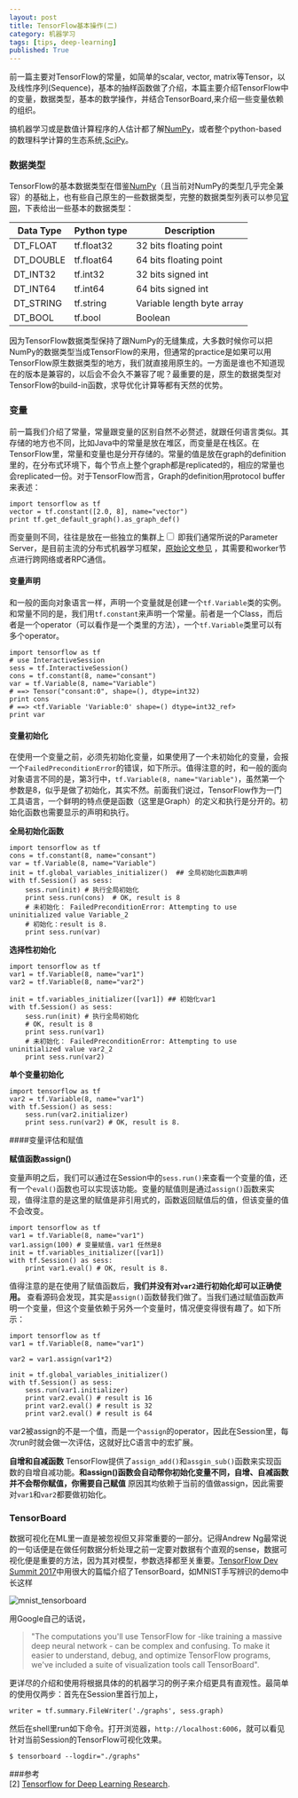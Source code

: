 ```yaml
---
layout: post
title: TensorFlow基本操作(二)
category: 机器学习
tags: [tips, deep-learning]
published: True
---
```

前一篇主要对TensorFlow的常量，如简单的scalar, vector, matrix等Tensor，以及线性序列(Sequence)，基本的抽样函数做了介绍，本篇主要介绍TensorFlow中的变量，数据类型，基本的数学操作，并结合TensorBoard,来介绍一些变量依赖的组织。  

搞机器学习或是数值计算程序的人估计都了解[NumPy](http://www.numpy.org/)，或者整个python-based的数理科学计算的生态系统,[SciPy](https://www.scipy.org/)。

<!--more-->

### 数据类型
TensorFlow的基本数据类型在借鉴[NumPy](http://lagrange.univ-lyon1.fr/docs/numpy/1.11.0/reference/arrays.dtypes.html)（且当前对NumPy的类型几乎完全兼容）的基础上，也有些自己原生的一些数据类型，完整的数据类型列表可以参见[官网](https://www.tensorflow.org/api_docs/python/tf/DType)，下表给出一些基本的数据类型：

| Data Type | Python type | Description                |
|-----------|-------------|----------------------------|
| DT_FLOAT  | tf.float32  | 32 bits floating point     |
| DT_DOUBLE | tf.float64  | 64 bits floating point     |
| DT_INT32  | tf.int32    | 32 bits signed int         |
| DT_INT64  | tf.int64    | 64 bits signed int         |
| DT_STRING | tf.string   | Variable length byte array |
| DT_BOOL   | tf.bool     | Boolean                    |

因为TensorFlow数据类型保持了跟NumPy的无缝集成，大多数时候你可以把NumPy的数据类型当成TensorFlow的来用，但通常的practice是如果可以用TensorFlow原生数据类型的地方，我们就直接用原生的。一方面是谁也不知道现在的版本是兼容的，以后会不会久不兼容了呢？最重要的是，原生的数据类型对TensorFlow的build-in函数，求导优化计算等都有天然的优势。

### 变量
前一篇我们介绍了常量，常量跟变量的区别自然不必赘述，就跟任何语言类似。其存储的地方也不同，比如Java中的常量是放在堆区，而变量是在栈区。在TensorFlow里，常量和变量也是分开存储的。常量的值是放在graph的definition里的，在分布式环境下，每个节点上整个graph都是replicated的，相应的常量也会replicated一份。对于TensorFlow而言，Graph的definition用protocol buffer来表述：

```
import tensorflow as tf
vector = tf.constant([2.0, 8], name="vector")
print tf.get_default_graph().as_graph_def()
```

而变量则不同，往往是放在一些独立的集群上<label for="sn-1" class="margin-toggle sidenote-number"></label><input type="checkbox" id="sn-1" class="margin-toggle"/>
<span class="sidenote">
即我们通常所说的Parameter Server，是目前主流的分布式机器学习框架，[原始论文参见](https://pdfs.semanticscholar.org/30e9/4e24d67994c5a8e2f20f852a51d28a720de2.pdf)
</span>，其需要和worker节点进行跨网络或者RPC通信。

#### 变量声明
和一般的面向对象语言一样，声明一个变量就是创建一个`tf.Variable`类的实例。和常量不同的是，我们用`tf.constant`来声明一个常量。前者是一个Class，而后者是一个operator（可以看作是一个类里的方法），一个`tf.Variable`类里可以有多个operator。

```
import tensorflow as tf
# use InteractiveSession
sess = tf.InteractiveSession()
cons = tf.constant(8, name="consant")
var = tf.Variable(8, name="Variable")
# ==> Tensor("consant:0", shape=(), dtype=int32)
print cons  
# ==> <tf.Variable 'Variable:0' shape=() dtype=int32_ref>
print var
```
#### 变量初始化
在使用一个变量之前，必须先初始化变量，如果使用了一个未初始化的变量，会报一个`FailedPreconditionError`的错误，如下所示。值得注意的时，和一般的面向对象语言不同的是，第3行中，`tf.Variable(8, name="Variable")`，虽然第一个参数是8，似乎是做了初始化，其实不然。前面我们说过，TensorFlow作为一门工具语言，一个鲜明的特点便是函数（这里是Graph）的定义和执行是分开的。初始化函数也需要显示的声明和执行。

**全局初始化函数**

```
import tensorflow as tf
cons = tf.constant(8, name="consant")
var = tf.Variable(8, name="Variable")
init = tf.global_variables_initializer()  ## 全局初始化函数声明
with tf.Session() as sess:
    sess.run(init) # 执行全局初始化
    print sess.run(cons)  # OK, result is 8
    # 未初始化： FailedPreconditionError: Attempting to use uninitialized value Variable_2
    # 初始化：result is 8.
    print sess.run(var)

```

**选择性初始化**

```
import tensorflow as tf
var1 = tf.Variable(8, name="var1")
var2 = tf.Variable(8, name="var2")

init = tf.variables_initializer([var1]) ## 初始化var1
with tf.Session() as sess:
    sess.run(init) # 执行全局初始化
    # OK, result is 8
    print sess.run(var1)
    # 未初始化： FailedPreconditionError: Attempting to use uninitialized value var2_2
    print sess.run(var2)
```

**单个变量初始化**

```
import tensorflow as tf
var2 = tf.Variable(8, name="var1")
with tf.Session() as sess:
    sess.run(var2.initializer)
    print sess.run(var2) # OK, result is 8.
```

####变量评估和赋值

**赋值函数assign()**

变量声明之后，我们可以通过在Session中的`sess.run()`来查看一个变量的值，还有一个`eval()`函数也可以实现该功能。变量的赋值则是通过`assign()`函数来实现，值得注意的是这里的赋值是非引用式的，函数返回赋值后的值，但该变量的值不会改变。

```
import tensorflow as tf
var1 = tf.Variable(8, name="var1")
var1.assign(100) # 变量赋值，var1 任然是8
init = tf.variables_initializer([var1])
with tf.Session() as sess:
    print var1.eval() # OK, result is 8.
```

值得注意的是在使用了赋值函数后，**我们并没有对`var2`进行初始化却可以正确使用。** 查看源码会发现，其实是`assign()`函数替我们做了。当我们通过赋值函数声明一个变量，但这个变量依赖于另外一个变量时，情况便变得很有趣了。如下所示：

```
import tensorflow as tf
var1 = tf.Variable(8, name="var1")

var2 = var1.assign(var1*2)

init = tf.global_variables_initializer()
with tf.Session() as sess:
    sess.run(var1.initializer)
    print var2.eval() # result is 16
    print var2.eval() # result is 32
    print var2.eval() # result is 64
```
var2被assign的不是一个值，而是一个`assign`的operator，因此在Session里，每次run时就会做一次评估，这就好比C语言中的宏扩展。

**自增和自减函数**
TensorFlow提供了`assign_add()`和`assgin_sub()`函数来实现函数的自增自减功能。**和assign()函数会自动帮你初始化变量不同，自增、自减函数并不会帮你赋值，你需要自己赋值** 原因其均依赖于当前的值做assign，因此需要对`var1`和`var2`都要做初始化。

### TensorBoard
数据可视化在ML里一直是被忽视但又非常重要的一部分。记得Andrew Ng最常说的一句话便是在做任何数据分析处理之前一定要对数据有个直观的sense，数据可视化便是重要的方法，因为其对模型，参数选择都至关重要。[TensorFlow Dev Summit 2017](https://youtu.be/eBbEDRsCmv4)中用很大的篇幅介绍了TensorBoard，如MNIST手写辨识的demo中长这样

![mnist_tensorboard]({{site.cdnurl}}/assets/img/post/mnist_tensorboard.png)

用Google自己的话说，

>"The computations you'll use TensorFlow for -like training a massive deep neural network - can be complex and confusing. To make it easier to understand, debug, and optimize TensorFlow programs, we've included a suite of visualization tools call TensorBoard".

更详尽的介绍和使用将根据具体的的机器学习的例子来介绍更具有直观性。最简单的使用仅两步：首先在Session里首行加上，

```
writer = tf.summary.FileWriter('./graphs', sess.graph)
```

然后在shell里run如下命令。打开浏览器，`http://localhost:6006`，就可以看见针对当前Session的TensorFlow可视化效果。

```
$ tensorboard --logdir="./graphs"
```


###参考  
[2] [Tensorflow for Deep Learning Research](https://web.stanford.edu/class/cs20si/syllabus.html).  
